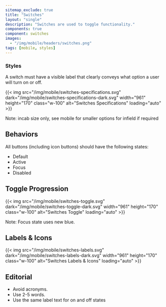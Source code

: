 ```yaml
---
sitemap_exclude: true
title: "Switches"
layout: "single"
description: "Switches are used to toggle functionality."
components: true
component: switches
images:
  - "/img/mobile/headers/switches.png"
tags: [mobile, styles]
---
```


### Styles

A switch must have a visible label that clearly conveys what option a user will turn on or off.

{{< img src="/img/mobile/switches-specifications.svg" dark="/img/mobile/switches-specifications-dark.svg" width="961" height="170" class="w-100" alt="Switches Specifications" loading="auto" >}}

Note: incab size only, see mobile for smaller options for infield if required

## Behaviors

All buttons (including icon buttons) should have the following states:
- Default
- Active
- Focus
- Disabled

## Toggle Progression

{{< img src="/img/mobile/switches-toggle.svg" dark="/img/mobile/switches-toggle-dark.svg" width="961" height="170" class="w-100" alt="Switches Toggle" loading="auto" >}}

Note: Focus state uses new blue.

## Labels & Icons

{{< img src="/img/mobile/switches-labels.svg" dark="/img/mobile/switches-labels-dark.svg" width="961" height="170" class="w-100" alt="Switches Labels & Icons" loading="auto" >}}

## Editorial

- Avoid acronyms.
- Use 2-5 words.
- Use the same label text for on and off states
